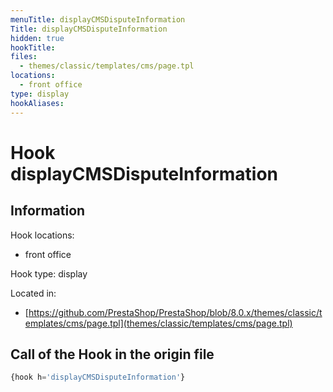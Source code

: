 ```yaml
---
menuTitle: displayCMSDisputeInformation
Title: displayCMSDisputeInformation
hidden: true
hookTitle: 
files:
  - themes/classic/templates/cms/page.tpl
locations:
  - front office
type: display
hookAliases:
---
```


# Hook displayCMSDisputeInformation

## Information

Hook locations: 
  - front office

Hook type: display

Located in: 
  - [https://github.com/PrestaShop/PrestaShop/blob/8.0.x/themes/classic/templates/cms/page.tpl](themes/classic/templates/cms/page.tpl)

## Call of the Hook in the origin file

```php
{hook h='displayCMSDisputeInformation'}
```